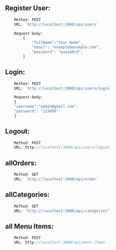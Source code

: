 ## Register User:

```javascript
    Method: POST
    URL: `http://localhost:3000/api/users`

    Request-body:
        {
            "fullName":"Your Name",
            "email": "example@example.com",
            "password": "passw0rd",
        }
```

## Login:

```javascript
    Method: POST
    URL: `http://localhost:3000/api/users/login`

    Request-body:
    {
    "username":"admin@gmail.com",
    "password": "123456"
    }
```

## Logout:

```javascript
    Method: POST
    URL: http://localhost:3000/api/users/logout
```

## allOrders:

```javascript
    Method: GET
    URL: `http://localhost:3000/api/order`

```

## allCategories:

```javascript
    Method: GET
    URL: "http://localhost:3000/api/categories"
```

## all Menu Items:

```javascript
    Method: POST
    URL: http://localhost:3000/api/menu-items
```
